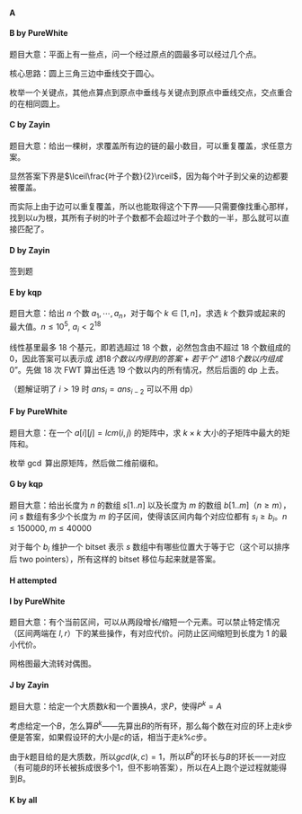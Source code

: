 #### A

#### B by PureWhite

题目大意：平面上有一些点，问一个经过原点的圆最多可以经过几个点。

核心思路：圆上三角三边中垂线交于圆心。

枚举一个关键点，其他点算点到原点中垂线与关键点到原点中垂线交点，交点重合的在相同圆上。

#### C by Zayin

题目大意：给出一棵树，求覆盖所有边的链的最小数目，可以重复覆盖，求任意方案。

显然答案下界是$\lceil\frac{叶子个数}{2}\rceil$，因为每个叶子到父亲的边都要被覆盖。

而实际上由于边可以重复覆盖，所以也能取得这个下界——只需要像找重心那样，找到以$u$为根，其所有子树的叶子个数都不会超过叶子个数的一半，那么就可以直接匹配了。

#### D by Zayin

签到题

#### E by kqp

题目大意：给出 $n$ 个数 $a_1,\cdots,a_n$，对于每个 $k \in [1,n]$，求选 $k$ 个数异或起来的最大值。$n \le 10^5,~a_i < 2^{18}$

线性基里最多 $18$ 个基元，即若选超过 $18$ 个数，必然包含由不超过 $18$ 个数组成的 $0$，因此答案可以表示成 $选18个数以内得到的答案+若干个“选18个数以内组成0”$。先做 18 次 FWT 算出任选 19 个数以内的所有情况，然后后面的 dp 上去。

（题解证明了 $i >19$ 时 $ans_i=ans_{i-2}$ 可以不用 dp）

#### F by PureWhite

题目大意：在一个 $a[i][j]=lcm(i,j)$ 的矩阵中，求 $k\times k$ 大小的子矩阵中最大的矩阵和。

枚举 $\gcd$ 算出原矩阵，然后做二维前缀和。

#### G by kqp

题目大意：给出长度为 $n$ 的数组 $s[1..n]$ 以及长度为 $m$ 的数组 $b[1..m]$（$n \ge m$），问 $s$ 数组有多少个长度为 $m$ 的子区间，使得该区间内每个对应位都有 $s_i \ge b_i$。$n \le 150000,~m \le 40000$

对于每个 $b_i$ 维护一个 bitset 表示 $s$ 数组中有哪些位置大于等于它（这个可以排序后 two pointers），所有这样的 bitset 移位与起来就是答案。

#### H attempted

#### I by PureWhite

题目大意：有个当前区间，可以从两段增长/缩短一个元素。可以禁止特定情况（区间两端在 $l, r$）下的某些操作，有对应代价。问防止区间缩短到长度为 $1$ 的最小代价。

网格图最大流转对偶图。

#### J by Zayin

题目大意：给定一个大质数$k$和一个置换$A$，求$P$，使得$P^k=A$

考虑给定一个$B$，怎么算$B^k$——先算出$B$的所有环，那么每个数在对应的环上走$k$步便是答案，如果假设环的大小是$c$的话，相当于走$k\%c$步。

由于$k$题目给的是大质数，所以$gcd(k,c)=1$，所以$B^k$的环长与$B$的环长一一对应（有可能$B$的环长被拆成很多个1，但不影响答案），所以在$A$上跑个逆过程就能得到$B$。

#### K by all

#### 

